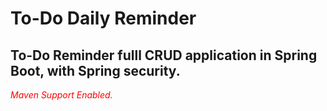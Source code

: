 # To-Do Daily Reminder
To-Do Reminder fulll CRUD application in Spring Boot, with Spring security.
-----------------------------------------------------
*<span style="color:red"> Maven Support Enabled. </span>*
